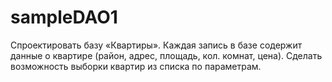 # sampleDAO1
Спроектировать базу «Квартиры». Каждая запись в базе содержит данные о квартире (район, адрес, площадь, кол. комнат, цена). Сделать возможность выборки квартир из списка по параметрам.

